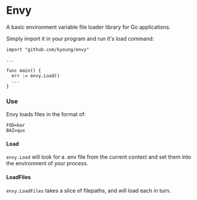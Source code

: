# Envy

A basic environment variable file loader library for Go applications.

Simply import it in your program and run it's load command:

```
import "github.com/kyoung/envy"

...

func main() {
  err := envy.Load()
  ...
}

```


### Use
Envy loads files in the format of:

```
FOO=bar
BAZ=qux
```

#### Load
`envy.Load` will look for a .env file from the current context and set them into
the environment of your process.

#### LoadFiles
`envy.LoadFiles` takes a slice of filepaths, and will load each in turn.
